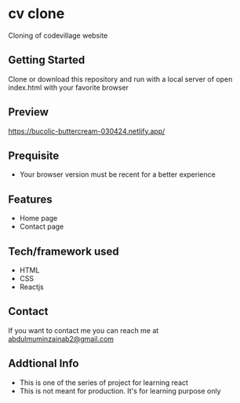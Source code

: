 # cv clone
Cloning of codevillage website

## Getting Started
Clone or download this repository and run with a local server of open index.html with your favorite browser

## Preview
https://bucolic-buttercream-030424.netlify.app/

## Prequisite
- Your browser version must be recent for a better experience

## Features
- Home page
- Contact page

## Tech/framework used
- HTML
- CSS
- Reactjs


## Contact
If you want to contact me you can reach me at abdulmuminzainab2@gmail.com

## Addtional Info
- This is one of the series of project for learning react
- This is not meant for production. It's for learning purpose only